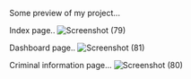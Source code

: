 Some preview of my project...

Index page..
![Screenshot (79)](https://github.com/CodeWithAvik/NiA_Wanted.github.io/assets/101658875/ededab6b-ce79-4f36-86e4-7ec803bdc562)

Dashboard page..
![Screenshot (81)](https://github.com/CodeWithAvik/NiA_Wanted.github.io/assets/101658875/c02070e9-bfb8-45a5-87e4-cae612904f48)

Criminal information page... 
![Screenshot (80)](https://github.com/CodeWithAvik/NiA_Wanted.github.io/assets/101658875/c01b52fa-a65a-42cc-ac06-6f0a512de62d)
